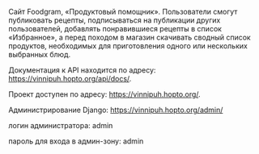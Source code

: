 Cайт Foodgram, «Продуктовый помощник». Пользователи смогут публиковать рецепты, подписываться на публикации других пользователей, добавлять понравившиеся рецепты в список «Избранное», а перед походом в магазин скачивать сводный список продуктов, необходимых для приготовления одного или нескольких выбранных блюд.

Документация к API находится по адресу: <https://vinnipuh.hopto.org/api/docs/>.

Проект доступен по адресу: <https://vinnipuh.hopto.org/>.

Администрирование Django: <https://vinnipuh.hopto.org/admin/>

логин администратора: admin

пароль для входа в админ-зону: admin
